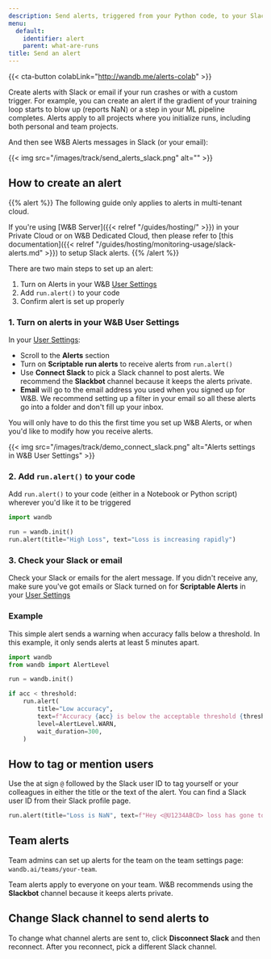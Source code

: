 ```yaml
---
description: Send alerts, triggered from your Python code, to your Slack or email
menu:
  default:
    identifier: alert
    parent: what-are-runs
title: Send an alert
---
```


{{< cta-button colabLink="http://wandb.me/alerts-colab" >}}

Create alerts with Slack or email if your run crashes or with a custom trigger. For example, you can create an alert if the gradient of your training loop starts to blow up (reports NaN) or a step in your ML pipeline completes. Alerts apply to all projects where you initialize runs, including both personal and team projects.


And then see W&B Alerts messages in Slack (or your email):

{{< img src="/images/track/send_alerts_slack.png" alt="" >}}

## How to create an alert

{{% alert %}}
The following guide only applies to alerts in multi-tenant cloud.

If you're using [W&B Server]({{< relref "/guides/hosting/" >}}) in your Private Cloud or on W&B Dedicated Cloud, then please refer to [this documentation]({{< relref "/guides/hosting/monitoring-usage/slack-alerts.md" >}}) to setup Slack alerts.
{{% /alert %}}


There are two main steps to set up an alert:

1. Turn on Alerts in your W&B [User Settings](https://wandb.ai/settings)
2. Add `run.alert()` to your code
3. Confirm alert is set up properly
### 1. Turn on alerts in your W&B User Settings

In your [User Settings](https://wandb.ai/settings):

* Scroll to the **Alerts** section
* Turn on **Scriptable run alerts** to receive alerts from `run.alert()`
* Use **Connect Slack** to pick a Slack channel to post alerts. We recommend the **Slackbot** channel because it keeps the alerts private.
* **Email** will go to the email address you used when you signed up for W&B. We recommend setting up a filter in your email so all these alerts go into a folder and don't fill up your inbox.

You will only have to do this the first time you set up W&B Alerts, or when you'd like to modify how you receive alerts.

{{< img src="/images/track/demo_connect_slack.png" alt="Alerts settings in W&B User Settings" >}}

### 2. Add `run.alert()` to your code

Add `run.alert()` to your code (either in a Notebook or Python script) wherever you'd like it to be triggered

```python
import wandb

run = wandb.init()
run.alert(title="High Loss", text="Loss is increasing rapidly")
```

### 3. Check your Slack or email

Check your Slack or emails for the alert message. If you didn't receive any, make sure you've got emails or Slack turned on for **Scriptable Alerts** in your [User Settings](https://wandb.ai/settings)

### Example

This simple alert sends a warning when accuracy falls below a threshold. In this example, it only sends alerts at least 5 minutes apart.

```python
import wandb
from wandb import AlertLevel

run = wandb.init()

if acc < threshold:
    run.alert(
        title="Low accuracy",
        text=f"Accuracy {acc} is below the acceptable threshold {threshold}",
        level=AlertLevel.WARN,
        wait_duration=300,
    )
```


## How to tag or mention users

Use the at sign `@` followed by the Slack user ID to tag yourself or your colleagues in either the title or the text of the alert. You can find a Slack user ID from their Slack profile page.

```python
run.alert(title="Loss is NaN", text=f"Hey <@U1234ABCD> loss has gone to NaN")
```

## Team alerts

Team admins can set up alerts for the team on the team settings page: `wandb.ai/teams/your-team`. 

Team alerts apply to everyone on your team. W&B recommends using the **Slackbot** channel because it keeps alerts private.

## Change Slack channel to send alerts to

To change what channel alerts are sent to, click **Disconnect Slack** and then reconnect. After you reconnect, pick a different Slack channel.